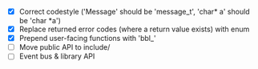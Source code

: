 - [x] Correct codestyle ('Message' should be 'message_t', 'char* a' should be 'char *a')
- [x] Replace returned error codes (where a return value exists) with enum
- [x] Prepend user-facing functions with 'bbl_'
- [ ] Move public API to include/
- [ ] Event bus & library API
